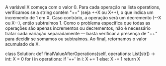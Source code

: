 A variável X começa com o valor 0. Para cada operação na lista operations, verificamos se a string contém "++" (seja ++X ou X++), o que indica um incremento de 1 em X. Caso contrário, a operação será um decremento (--X ou X--), então subtraímos 1. Como o problema especifica que todas as operações são apenas incrementos ou decrementos, não é necessário tratar cada variação separadamente — basta verificar a presença de "++" para decidir se somamos ou subtraímos. Ao final, retornamos o valor acumulado de X.

class Solution:
    def finalValueAfterOperations(self, operations: List[str]) -> int:
        X = 0
        for i in operations:
            if '++' in i:
                X += 1
            else:
                X -= 1
        return X